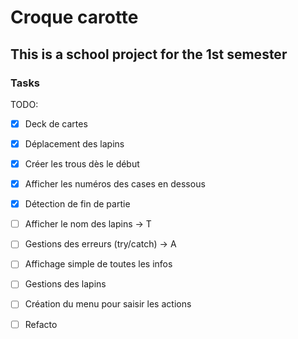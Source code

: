 # Croque carotte

## This is a school project for the 1st semester


### Tasks

TODO:
- [X] Deck de cartes
- [X] Déplacement des lapins
- [X] Créer les trous dès le début
- [X] Afficher les numéros des cases en dessous
- [X] Détection de fin de partie
- [ ] Afficher le nom des lapins -> T
- [ ] Gestions des erreurs (try/catch) -> A
- [ ] Affichage simple de toutes les infos



- [ ] Gestions des lapins
- [ ] Création du menu pour saisir les actions
- [ ] Refacto
